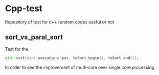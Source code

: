 # Cpp-test

Repository of test for c++ random codes useful or not



## sort_vs_paral_sort

Test for the 

```c++
std::sort(std::execution::par, toSort.begin(), toSort.end());
```

In order to see the improvement of multi-core over single core processing



